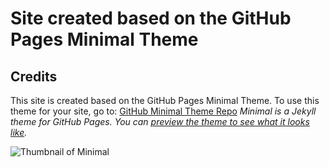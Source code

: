 # Site created based on the GitHub Pages Minimal Theme




## Credits
This site is created based on the GitHub Pages Minimal Theme. To use this theme for your site, go to: [GitHub Minimal Theme Repo](https://github.com/pages-themes/minimal)
*Minimal is a Jekyll theme for GitHub Pages. You can [preview the theme to see what it looks like](http://pages-themes.github.io/minimal).*

![Thumbnail of Minimal](thumbnail.png)
